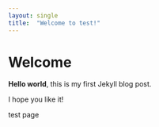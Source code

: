 ```yaml
---
layout: single
title:  "Welcome to test!"
---
```


# Welcome

**Hello world**, this is my first Jekyll blog post.

I hope you like it!

test page